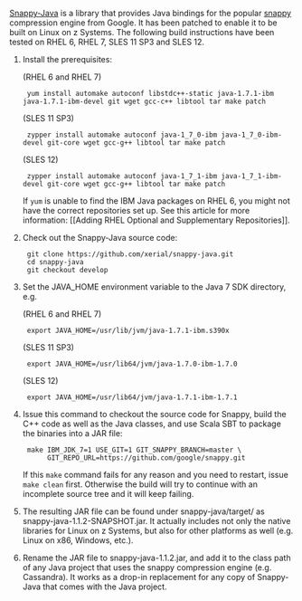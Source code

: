 [Snappy-Java](https://github.com/xerial/snappy-java) is a library that provides Java bindings for the popular [snappy](http://code.google.com/p/snappy/) compression engine from Google. It has been patched to enable it to be built on Linux on z Systems. The following build instructions have been tested on RHEL 6, RHEL 7, SLES 11 SP3 and SLES 12.

1. Install the prerequisites:

    (RHEL 6 and RHEL 7)

		yum install automake autoconf libstdc++-static java-1.7.1-ibm java-1.7.1-ibm-devel git wget gcc-c++ libtool tar make patch

    (SLES 11 SP3)

		zypper install automake autoconf java-1_7_0-ibm java-1_7_0-ibm-devel git-core wget gcc-g++ libtool tar make patch

    (SLES 12)

		zypper install automake autoconf java-1_7_1-ibm java-1_7_1-ibm-devel git-core wget gcc-g++ libtool tar make patch

   If `yum` is unable to find the IBM Java packages on RHEL 6, you might not have the correct repositories set up. See this article for more information: [[Adding RHEL Optional and Supplementary Repositories]].

2. Check out the Snappy-Java source code:

        git clone https://github.com/xerial/snappy-java.git
        cd snappy-java
        git checkout develop

3. Set the JAVA_HOME environment variable to the Java 7 SDK directory, e.g.

    (RHEL 6 and RHEL 7)

        export JAVA_HOME=/usr/lib/jvm/java-1.7.1-ibm.s390x

    (SLES 11 SP3)

        export JAVA_HOME=/usr/lib64/jvm/java-1.7.0-ibm-1.7.0

    (SLES 12)

        export JAVA_HOME=/usr/lib64/jvm/java-1.7.1-ibm-1.7.1

4. Issue this command to checkout the source code for Snappy, build the C++ code as well as the Java classes, and use Scala SBT to package the binaries into a JAR file:

        make IBM_JDK_7=1 USE_GIT=1 GIT_SNAPPY_BRANCH=master \
             GIT_REPO_URL=https://github.com/google/snappy.git

   If this `make` command fails for any reason and you need to restart, issue `make clean` first. Otherwise the build will try to continue with an incomplete source tree and it will keep failing.

5. The resulting JAR file can be found under snappy-java/target/ as snappy-java-1.1.2-SNAPSHOT.jar. It actually includes not only the native libraries for Linux on z Systems, but also for other platforms as well (e.g. Linux on x86, Windows, etc.).

6. Rename the JAR file to snappy-java-1.1.2.jar, and add it to the class path of any Java project that uses the snappy compression engine (e.g. Cassandra). It works as a drop-in replacement for any copy of Snappy-Java that comes with the Java project.
